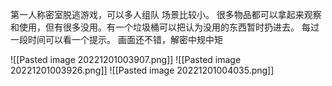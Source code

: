 第一人称密室脱逃游戏，可以多人组队
场景比较小。
很多物品都可以拿起来观察和使用，但有很多没用。有一个垃圾桶可以把认为没用的东西暂时扔进去。
每过一段时间可以看一个提示。
画面还不错，解密中规中矩


![[Pasted image 20221201003907.png]]
![[Pasted image 20221201003926.png]]
![[Pasted image 20221201004035.png]]